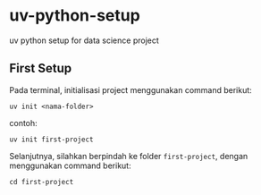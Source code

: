 # uv-python-setup
uv python setup for data science project

## First Setup
Pada terminal, initialisasi project menggunakan command berikut:

```
uv init <nama-folder>
```

contoh:

```
uv init first-project
```

Selanjutnya, silahkan berpindah ke folder `first-project`, dengan menggunakan command berikut:

```
cd first-project
```

